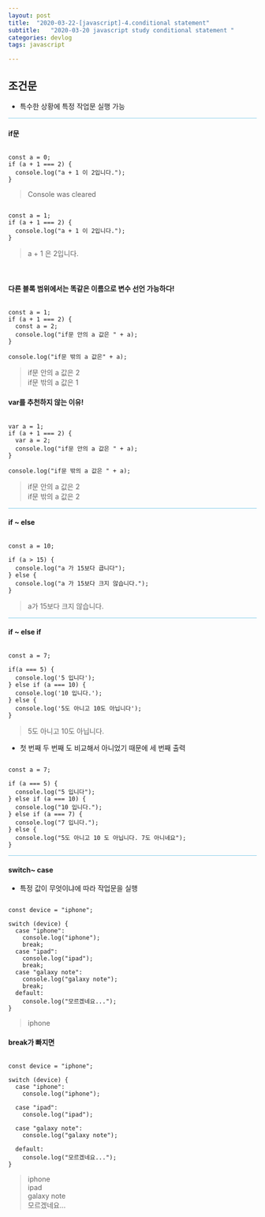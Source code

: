 ```yaml
---
layout: post
title:  "2020-03-22-[javascript]-4.conditional statement"
subtitle:   "2020-03-20 javascript study conditional statement "
categories: devlog
tags: javascript

---
```



## 조건문

- 특수한 상황에 특정 작업문 실행 가능


<hr style="height: 1px; background: skyblue; "/>

#### if문

```

const a = 0;
if (a + 1 === 2) {
  console.log("a + 1 이 2입니다.");
}

```

> Console was cleared

```

const a = 1;
if (a + 1 === 2) {
  console.log("a + 1 이 2입니다.");
}

```

> a + 1 은 2입니다.

<br/>

#### 다른 블록 범위에서는 똑같은 이름으로 변수 선언 가능하다!

```

const a = 1;
if (a + 1 === 2) {
  const a = 2;
  console.log("if문 안의 a 값은 " + a);
}

console.log("if문 밖의 a 값은" + a);

```

> if문 안의 a 값은 2 <br/>
> if문 밖의 a 값은 1

#### var를 추천하지 않는 이유!

```

var a = 1;
if (a + 1 === 2) {
  var a = 2;
  console.log("if문 안의 a 값은 " + a);
}

console.log("if문 밖의 a 값은 " + a);

```

> if문 안의 a 값은 2 <br/>
> if문 밖의 a 값은 2

<hr style="height: 1px; background: skyblue; "/>

#### if ~ else

```

const a = 10;

if (a > 15) {
  console.log("a 가 15보다 큽니다");
} else {
  console.log("a 가 15보다 크지 않습니다.");
}

```

> a가 15보다 크지 않습니다.

<hr style="height: 1px; background: skyblue; "/>

#### if ~ else if

```

const a = 7;

if(a === 5) {
  console.log('5 입니다');
} else if (a === 10) {
  console.log('10 입니다.');
} else {
  console.log('5도 아니고 10도 아닙니다');
}

```

> 5도 아니고 10도 아닙니다.

- 첫 번째 두 번째 도 비교해서 아니었기 때문에 세 번째 출력


```

const a = 7;

if (a === 5) {
  console.log("5 입니다");
} else if (a === 10) {
  console.log("10 입니다.");
} else if (a === 7) {
  console.log("7 입니다.");
} else {
  console.log("5도 아니고 10 도 아닙니다. 7도 아니네요");
}

```

 <hr style="height: 1px; background: skyblue; "/>

#### switch~ case

- 특정 값이 무엇이냐에 따라 작업문을 실행

```

const device = "iphone";

switch (device) {
  case "iphone":
    console.log("iphone");
    break;
  case "ipad":
    console.log("ipad");
    break;
  case "galaxy note":
    console.log("galaxy note");
    break;
  default:
    console.log("모르겠네요...");
}

```

> iphone

#### break가 빠지면

```

const device = "iphone";

switch (device) {
  case "iphone":
    console.log("iphone");

  case "ipad":
    console.log("ipad");

  case "galaxy note":
    console.log("galaxy note");

  default:
    console.log("모르겠네요...");
}

```

> iphone <br/>
> ipad <br/>
> galaxy note <br/>
> 모르겠네요...

